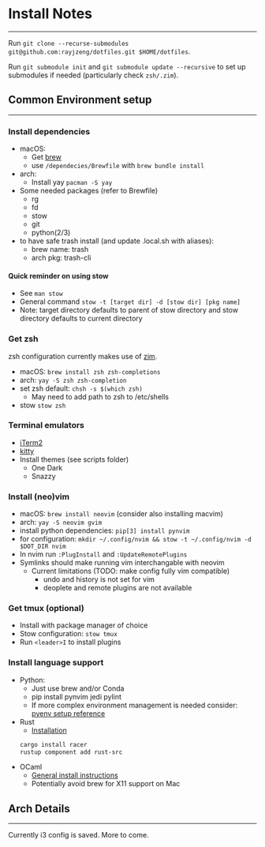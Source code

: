 # Install Notes
---------------
Run `git clone --recurse-submodules git@github.com:rayjzeng/dotfiles.git $HOME/dotfiles`.

Run `git submodule init` and `git submodule update --recursive` 
to set up submodules if needed (particularly check `zsh/.zim`).

## Common Environment setup
---------------------------

### Install dependencies
- macOS:
    * Get [brew][1]
    * use `/dependecies/Brewfile` with `brew bundle install`
- arch:
    * Install yay `pacman -S yay`
- Some needed packages (refer to Brewfile)
    * rg
    * fd
    * stow
    * git
    * python(2/3)
- to have safe trash install (and update .local.sh with aliases):
    * brew name: trash
    * arch pkg: trash-cli

#### Quick reminder on using stow
- See `man stow`
- General command `stow -t [target dir] -d [stow dir] [pkg name]`
- Note: target directory defaults to parent of stow directory and
    stow directory defaults to current directory

### Get zsh
zsh configuration currently makes use of [zim][2].

- macOS: `brew install zsh zsh-completions`
- arch: `yay -S zsh zsh-completion`
- set zsh default: `chsh -s $(which zsh)`
    * May need to add path to zsh to /etc/shells
- stow `stow zsh`

### Terminal emulators
- [iTerm2][3]
- [kitty][4]
- Install themes (see scripts folder)
    * One Dark
    * Snazzy

### Install (neo)vim
- macOS: `brew install neovim` (consider also installing macvim)
- arch: `yay -S neovim gvim`
- install python dependencies: `pip[3] install pynvim`
- for configuration: 
    `mkdir ~/.config/nvim && stow -t ~/.config/nvim -d $DOT_DIR nvim`
- In nvim run `:PlugInstall` and `:UpdateRemotePlugins`
- Symlinks should make running vim interchangable with neovim
    * Current limitations (TODO: make config fully vim compatible)
	    + undo and history  is not set for vim
        + deoplete and remote plugins are not available

### Get tmux (optional)
- Install with package manager of choice
- Stow configuration: `stow tmux`
- Run `<leader>I` to install plugins

### Install language support
- Python:
    * Just use brew and/or Conda
    * pip install pynvim jedi pylint
    * If more complex environment management is needed consider: 
        [pyenv setup reference][5]
- Rust
    * [Installation][6]
	```sh
	cargo install racer
	rustup component add rust-src
	```
- OCaml
    * [General install instructions][7]
    * Potentially avoid brew for X11 support on Mac

## Arch Details
---------------
Currently i3 config is saved. More to come.

[1]: https://brew.sh/
[2]: https://github.com/zimfw/zimfw
[3]: https://www.iterm2.com/
[4]: https://sw.kovidgoyal.net/kitty/
[5]: https://medium.com/@henriquebastos/the-definitive-guide-to-setup-my-python-workspace-628d68552e14
[6]: https://www.rust-lang.org/en-US/install.html
[7]: https://ocaml.org/docs/install.html
